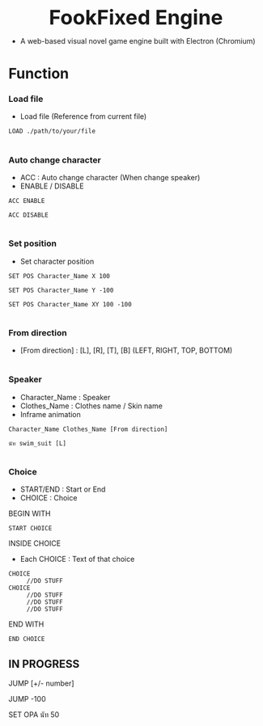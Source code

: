 <p align="center" font-size="1">
<strong style="font-size: 40px;">FookFixed Engine</strong>
</p>

-    A web-based visual novel game engine built with Electron (Chromium)

# Function

### Load file

-    Load file (Reference from current file)

```
LOAD ./path/to/your/file
```

#

### Auto change character

-    ACC : Auto change character (When change speaker)
-    ENABLE / DISABLE

```
ACC ENABLE
```

```
ACC DISABLE
```

#

### Set position

-    Set character position

```
SET POS Character_Name X 100
```

```
SET POS Character_Name Y -100
```

```
SET POS Character_Name XY 100 -100
```

#

### From direction

-    [From direction] : [L], [R], [T], [B] (LEFT, RIGHT, TOP, BOTTOM)

#

### Speaker

-    Character_Name : Speaker
-    Clothes_Name : Clothes name / Skin name
-    Inframe animation

```
Character_Name Clothes_Name [From direction]
```

```
นัท swim_suit [L]
```

#

### Choice

-    START/END : Start or End
-    CHOICE : Choice

BEGIN WITH

```
START CHOICE
```

INSIDE CHOICE

-    Each CHOICE : Text of that choice

```
CHOICE
     //DO STUFF
CHOICE
     //DO STUFF
     //DO STUFF
     //DO STUFF
```

END WITH

```
END CHOICE
```

## IN PROGRESS

JUMP [+/- number]

JUMP -100

SET OPA นัท 50
